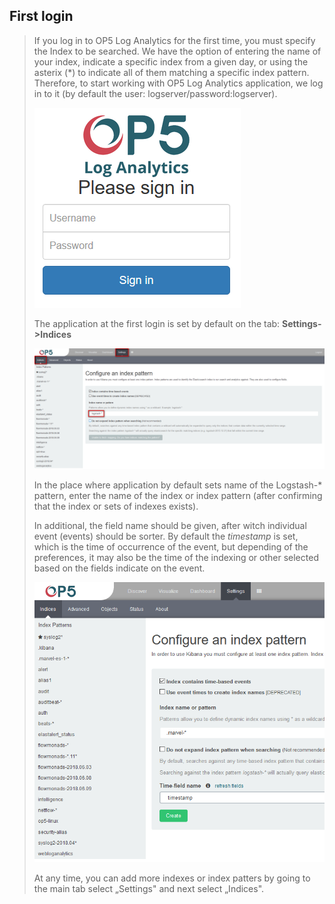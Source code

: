 First login
-----------

> If you log in to OP5 Log Analytics for the first time, you must
> specify the Index to be searched. We have the option of entering the
> name of your index, indicate a specific index from a given day, or
> using the asterix (\*) to indicate all of them matching a specific
> index pattern. Therefore, to start working with OP5 Log Analytics
> application, we log in to it (by default the user:
> logserver/password:logserver).
>
> ![](./media/media/image3.png)
>
> The application at the first login is set by default on the tab:
> **Settings-\>Indices**
>
> ![](./media/media/image4.png)
>
> In the place where application by default sets name of the Logstash-\*
> pattern, enter the name of the index or index pattern (after
> confirming that the index or sets of indexes exists).
>
> In additional, the field name should be given, after witch individual
> event (events) should be sorter. By default the *timestamp* is set,
> which is the time of occurrence of the event, but depending of the
> preferences, it may also be the time of the indexing or other selected
> based on the fields indicate on the event.
>
> ![](./media/media/image5.png)
>
> At any time, you can add more indexes or index patters by going to the
> main tab select „Settings" and next select „Indices".
